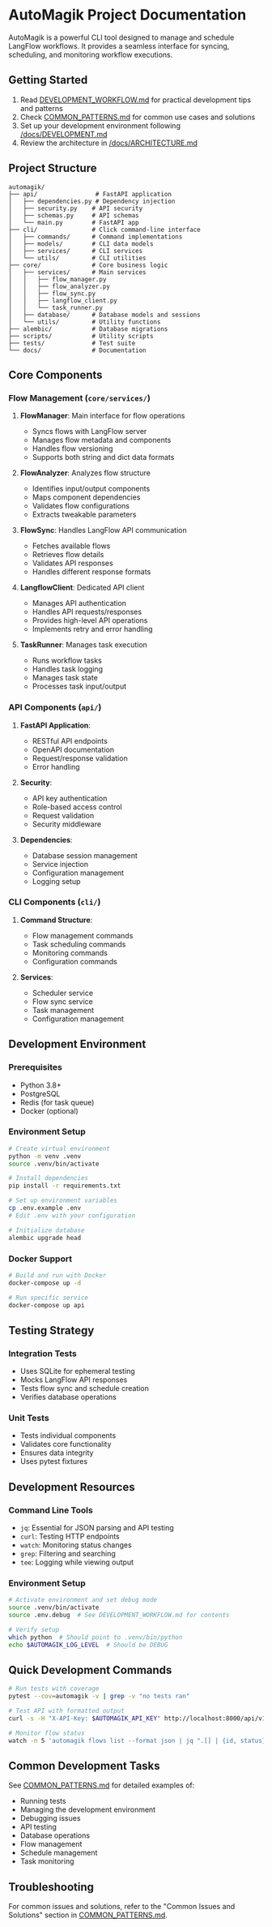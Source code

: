 # AutoMagik Project Documentation

AutoMagik is a powerful CLI tool designed to manage and schedule LangFlow workflows. It provides a seamless interface for syncing, scheduling, and monitoring workflow executions.

## Getting Started

1. Read [DEVELOPMENT_WORKFLOW.md](DEVELOPMENT_WORKFLOW.md) for practical development tips and patterns
2. Check [COMMON_PATTERNS.md](COMMON_PATTERNS.md) for common use cases and solutions
3. Set up your development environment following [/docs/DEVELOPMENT.md](/docs/DEVELOPMENT.md)
4. Review the architecture in [/docs/ARCHITECTURE.md](/docs/ARCHITECTURE.md)

## Project Structure

```
automagik/
├── api/                # FastAPI application
│   ├── dependencies.py # Dependency injection
│   ├── security.py    # API security
│   ├── schemas.py     # API schemas
│   └── main.py        # FastAPI app
├── cli/               # Click command-line interface
│   ├── commands/      # Command implementations
│   ├── models/        # CLI data models
│   ├── services/      # CLI services
│   └── utils/         # CLI utilities
├── core/              # Core business logic
│   ├── services/      # Main services
│   │   ├── flow_manager.py
│   │   ├── flow_analyzer.py
│   │   ├── flow_sync.py
│   │   ├── langflow_client.py
│   │   └── task_runner.py
│   ├── database/      # Database models and sessions
│   └── utils/         # Utility functions
├── alembic/           # Database migrations
├── scripts/           # Utility scripts
├── tests/             # Test suite
└── docs/              # Documentation
```

## Core Components

### Flow Management (`core/services/`)

1. **FlowManager**: Main interface for flow operations
   - Syncs flows with LangFlow server
   - Manages flow metadata and components
   - Handles flow versioning
   - Supports both string and dict data formats

2. **FlowAnalyzer**: Analyzes flow structure
   - Identifies input/output components
   - Maps component dependencies
   - Validates flow configurations
   - Extracts tweakable parameters

3. **FlowSync**: Handles LangFlow API communication
   - Fetches available flows
   - Retrieves flow details
   - Validates API responses
   - Handles different response formats

4. **LangflowClient**: Dedicated API client
   - Manages API authentication
   - Handles API requests/responses
   - Provides high-level API operations
   - Implements retry and error handling

5. **TaskRunner**: Manages task execution
   - Runs workflow tasks
   - Handles task logging
   - Manages task state
   - Processes task input/output

### API Components (`api/`)

1. **FastAPI Application**:
   - RESTful API endpoints
   - OpenAPI documentation
   - Request/response validation
   - Error handling

2. **Security**:
   - API key authentication
   - Role-based access control
   - Request validation
   - Security middleware

3. **Dependencies**:
   - Database session management
   - Service injection
   - Configuration management
   - Logging setup

### CLI Components (`cli/`)

1. **Command Structure**:
   - Flow management commands
   - Task scheduling commands
   - Monitoring commands
   - Configuration commands

2. **Services**:
   - Scheduler service
   - Flow sync service
   - Task management
   - Configuration management

## Development Environment

### Prerequisites
- Python 3.8+
- PostgreSQL
- Redis (for task queue)
- Docker (optional)

### Environment Setup
```bash
# Create virtual environment
python -m venv .venv
source .venv/bin/activate

# Install dependencies
pip install -r requirements.txt

# Set up environment variables
cp .env.example .env
# Edit .env with your configuration

# Initialize database
alembic upgrade head
```

### Docker Support
```bash
# Build and run with Docker
docker-compose up -d

# Run specific service
docker-compose up api
```

## Testing Strategy

### Integration Tests
- Uses SQLite for ephemeral testing
- Mocks LangFlow API responses
- Tests flow sync and schedule creation
- Verifies database operations

### Unit Tests
- Tests individual components
- Validates core functionality
- Ensures data integrity
- Uses pytest fixtures

## Development Resources

### Command Line Tools
- `jq`: Essential for JSON parsing and API testing
- `curl`: Testing HTTP endpoints
- `watch`: Monitoring status changes
- `grep`: Filtering and searching
- `tee`: Logging while viewing output

### Environment Setup
```bash
# Activate environment and set debug mode
source .venv/bin/activate
source .env.debug  # See DEVELOPMENT_WORKFLOW.md for contents

# Verify setup
which python  # Should point to .venv/bin/python
echo $AUTOMAGIK_LOG_LEVEL  # Should be DEBUG
```

## Quick Development Commands
```bash
# Run tests with coverage
pytest --cov=automagik -v | grep -v "no tests ran"

# Test API with formatted output
curl -s -H "X-API-Key: $AUTOMAGIK_API_KEY" http://localhost:8000/api/v1/flows | jq .

# Monitor flow status
watch -n 5 'automagik flows list --format json | jq ".[] | {id, status}"'
```

## Common Development Tasks

See [COMMON_PATTERNS.md](COMMON_PATTERNS.md) for detailed examples of:
- Running tests
- Managing the development environment
- Debugging issues
- API testing
- Database operations
- Flow management
- Schedule management
- Task monitoring

## Troubleshooting

For common issues and solutions, refer to the "Common Issues and Solutions" section in [COMMON_PATTERNS.md](COMMON_PATTERNS.md).